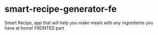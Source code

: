 # smart-recipe-generator-fe
Smart Recipe, app that will help you make meals with any ingredients you have at home! FRONTED part
